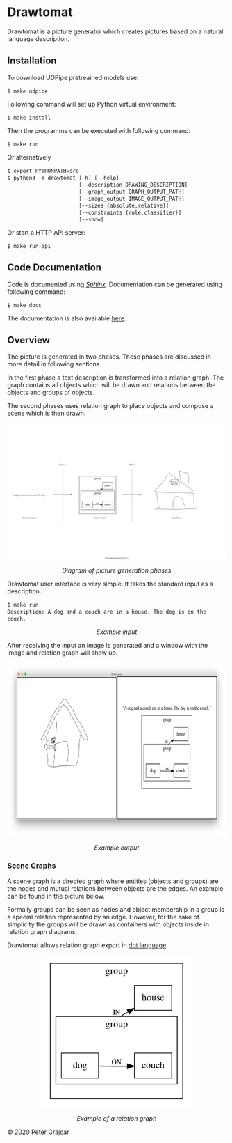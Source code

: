 # Drawtomat

Drawtomat is a picture generator which creates pictures based on a natural 
language description.

## Installation

To download UDPipe pretreained models use:

```console
$ make udpipe
```

Following command will set up Python virtual environment:

```console
$ make install
```

Then the programme can be executed with following command:

```console
$ make run
```

Or alternatively
```console
$ export PYTHONPATH=src
$ python3 -m drawtomat [-h] [--help]
                       [--description DRAWING_DESCRIPTION]
                       [--graph_output GRAPH_OUTPUT_PATH]
                       [--image_output IMAGE_OUTPUT_PATH]
                       [--sizes {absolute,relative}]
                       [--constraints {rule,classifier}]
                       [--show]
```

Or start a HTTP API server:

```console
$ make run-api
```

## Code Documentation

Code is documented using *[Sphinx][5]*. Documentation can be generated using
following command:

```console
$ make docs
```

The documentation is also available [here](http://www.ms.mff.cuni.cz/~grajcarp/drawtomat/docs/).

## Overview

The picture is generated in two phases. These phases are discussed in more 
detail in following sections. 

In the first phase a text description is transformed into a relation graph. 
The graph contains all objects which will be drawn and relations between the 
objects and groups of objects.

The second phases uses relation graph to place objects and compose a scene 
which is then drawn. 

<p align="center">
<img alt="Drawtomat picture generation phases" src="resources/images/phase-diagram.svg" />
</p>

<p align="center">
<i>Diagram of picture generation phases</i>
</p>

Drawtomat user interface is very simple. It takes the standard input as a
description.

```console
$ make run
Description: A dog and a couch are in a house. The dog is on the couch.
```

<p align="center">
<i>Example input</i>
</p>

After receiving the input an image is generated and a window with the image
and relation graph will show up.

<p align="center">
<img height="400" alt="Drawtomat output example" src="resources/images/drawtomat-window.png" />
</p>

<p align="center">
<i>Example output</i>
</p>

### Scene Graphs

A scene graph is a directed graph where entities (objects and groups) are the 
nodes and mutual relations between objects are the edges. An example can be
found in the picture below. 

Formally groups can be seen as nodes and object membership in a group is a 
special relation represented by an edge. However, for the sake of simplicity
the groups will be drawn as containers with objects inside in relation graph
diagrams.

Drawtomat allows relation graph export in [dot language][6].

<p align="center">
<img height="350" alt="Relation graph example" src="resources/images/relation-graph.svg" />
</p>
<p align="center">
<i>Example of a relation graph</i>
</p>

&copy; 2020 Peter Grajcar

[1]: http://ufal.mff.cuni.cz/udpipe "UDPipe"
[2]: https://universaldependencies.org/format.html "CoNLL-U Format"
[3]: http://lindat.mff.cuni.cz/services/udpipe/ "UDPipe Online Service"
[4]: https://quickdraw.withgoogle.com/ "Quick, Draw! dataset"
[5]: https://www.sphinx-doc.org/en/master/ "Sphinx Documentation"
[6]: https://graphviz.org/doc/info/lang.html "Graphviz Dot Language"
[7]: https://docs.python.org/3/library/tkinter.html "Tkinter"
